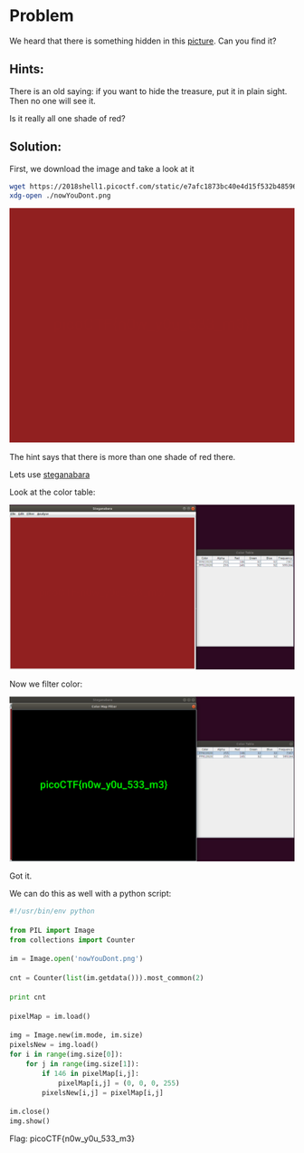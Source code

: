 # Problem
We heard that there is something hidden in this [picture](https://2018shell1.picoctf.com/static/e7afc1873bc40e4d15f532b4859623e7/nowYouDont.png). Can you find it?

## Hints:
There is an old saying: if you want to hide the treasure, put it in plain sight. Then no one will see it.

Is it really all one shade of red?

## Solution:

First, we download the image and take a look at it
```bash
wget https://2018shell1.picoctf.com/static/e7afc1873bc40e4d15f532b4859623e7/nowYouDont.png
xdg-open ./nowYouDont.png
```

![picture](./nowYouDont.png)

The hint says that there is more than one shade of red there.

Lets use [steganabara](https://github.com/zardus/ctf-tools/blob/master/steganabara/install)

Look at the color table:

![screenshot 1](./screenshot-1.png)

Now we filter color:

![screenshot 2](./screenshot-2.png)

Got it.

We can do this as well with a python script:
```python
#!/usr/bin/env python

from PIL import Image
from collections import Counter

im = Image.open('nowYouDont.png')

cnt = Counter(list(im.getdata())).most_common(2)

print cnt

pixelMap = im.load()

img = Image.new(im.mode, im.size)
pixelsNew = img.load()
for i in range(img.size[0]):
    for j in range(img.size[1]):
        if 146 in pixelMap[i,j]:
            pixelMap[i,j] = (0, 0, 0, 255)
        pixelsNew[i,j] = pixelMap[i,j]

im.close()
img.show()
```

Flag: picoCTF{n0w_y0u_533_m3}